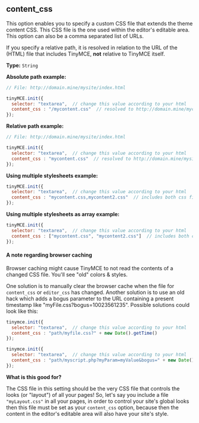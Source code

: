 
## content_css

This option enables you to specify a custom CSS file that extends the theme content CSS. This CSS file is the one used within the editor's editable area. This option can also be a comma separated list of URLs.

If you specify a relative path, it is resolved in relation to the URL of the (HTML) file that includes TinyMCE, **not** relative to TinyMCE itself.

**Type:** `String`

**Absolute path example:**

```js
// File: http://domain.mine/mysite/index.html

tinyMCE.init({
  selector: "textarea",  // change this value according to your html
  content_css : "/mycontent.css"  // resolved to http://domain.mine/mycontent.css
});
```

**Relative path example:**

```js
// File: http://domain.mine/mysite/index.html

tinyMCE.init({
  selector: "textarea",  // change this value according to your html
  content_css : "mycontent.css"  // resolved to http://domain.mine/mysite/mycontent.css
});
```

**Using multiple stylesheets example:**

```js
tinyMCE.init({
  selector: "textarea",  // change this value according to your html
  content_css : "mycontent.css,mycontent2.css"  // includes both css files in header
});
```

**Using multiple stylesheets as array example:**

```js
tinyMCE.init({
  selector: "textarea",  // change this value according to your html
  content_css : ["mycontent.css", "mycontent2.css"]  // includes both css files in header, ability to have CSS with `,` in URL
});
```

#### A note regarding browser caching

Browser caching might cause TinyMCE to not read the contents of a changed CSS file. You'll see "old" colors & styles.

One solution is to manually clear the browser cache when the file for `content_css` or `editor_css` has changed. Another solution is to use an old hack which adds a bogus parameter to the URL containing a present timestamp like "myFile.css?bogus=10023561235". Possible solutions could look like this:

```js
tinymce.init({
  selector: "textarea",  // change this value according to your html
  content_css : "path/myfile.css?" + new Date().getTime()
});
```

```js
tinymce.init({
  selector: "textarea",  // change this value according to your html
  content_css : "path/myscript.php?myParam=myValue&bogus=" + new Date().getTime()
});
```

**What is this good for?**

The CSS file in this setting should be the very CSS file that controls the looks (or "layout") of all your pages! So, let's say you include a file `"myLayout.css"` in all your pages, in order to control your site's global looks then this file must be set as your `content_css` option, because then the content in the editor's editable area will also have your site's style.
